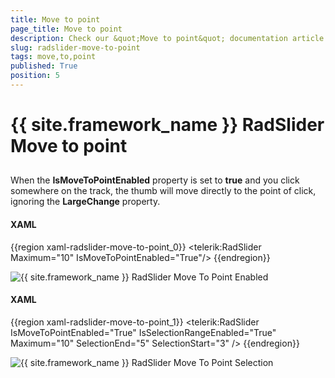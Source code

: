 ```yaml
---
title: Move to point
page_title: Move to point
description: Check our &quot;Move to point&quot; documentation article for the RadSlider {{ site.framework_name }} control.
slug: radslider-move-to-point
tags: move,to,point
published: True
position: 5
---
```


# {{ site.framework_name }} RadSlider Move to point



## 

When the __IsMoveToPointEnabled__ property is set to __true__ and you click somewhere on the track, the thumb will move directly to the point of click, ignoring the __LargeChange__ property.

#### __XAML__

{{region xaml-radslider-move-to-point_0}}
	<telerik:RadSlider Maximum="10" IsMoveToPointEnabled="True"/>
{{endregion}}

![{{ site.framework_name }} RadSlider Move To Point Enabled](images/moveToPoint.png)

#### __XAML__

{{region xaml-radslider-move-to-point_1}}
	<telerik:RadSlider IsMoveToPointEnabled="True" 
	           IsSelectionRangeEnabled="True"
	           Maximum="10"
	           SelectionEnd="5"
	           SelectionStart="3" />
{{endregion}}

![{{ site.framework_name }} RadSlider Move To Point Selection](images/moveToPoint_selectionRange.png)
